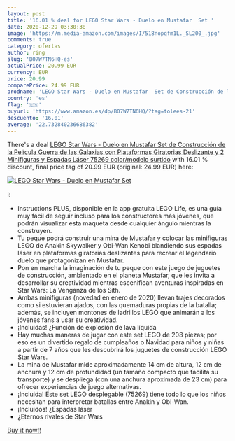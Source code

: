 ```yaml
---
layout: post
title: '16.01 % deal for LEGO Star Wars - Duelo en Mustafar  Set '
date: 2020-12-29 03:30:38
image: 'https://m.media-amazon.com/images/I/518nopqfm1L._SL200_.jpg'
comments: true
category: ofertas
author: ring
slug: 'B07W7TN6HQ-es'
actualPrice: 20.99 EUR
currency: EUR
price: 20.99
comparePrice: 24.99 EUR
prodname: 'LEGO Star Wars - Duelo en Mustafar  Set de Construcción de la Película Guerra de las Galaxias  con Plataformas Giratorias Deslizante y 2 Minifiguras y Espadas Láser  75269    color/modelo surtido'
country: 'es'
flag: '🇪🇸'
buyurl: 'https://www.amazon.es/dp/B07W7TN6HQ/?tag=tolees-21'
descuento: '16.01'
average: '22.732840236686382'
---
```


There's a deal [LEGO Star Wars - Duelo en Mustafar  Set de Construcción de la Película Guerra de las Galaxias  con Plataformas Giratorias Deslizante y 2 Minifiguras y Espadas Láser  75269    color/modelo surtido](https://www.amazon.es/dp/B07W7TN6HQ/?tag=tolees-21)  with  16.01 % discount, final price tag of  20.99 EUR (original: 24.99 EUR) here:

[![LEGO Star Wars - Duelo en Mustafar  Set ](https://m.media-amazon.com/images/I/518nopqfm1L._SL200_.jpg)](https://www.amazon.es/dp/B07W7TN6HQ/?tag=tolees-21)

ℹ️:

- Instructions PLUS, disponible en la app gratuita LEGO Life, es una guía muy fácil de seguir incluso para los constructores más jóvenes, que podrán visualizar esta maqueta desde cualquier ángulo mientras la construyen.
- Tu peque podrá construir una mina de Mustafar y colocar las minifiguras LEGO de Anakin Skywalker y Obi-Wan Kenobi blandiendo sus espadas láser en plataformas giratorias deslizantes para recrear el legendario duelo que protagonizan en Mustafar.
- Pon en marcha la imaginación de tu peque con este juego de juguetes de construcción, ambientado en el planeta Mustafar, que les invita a desarrollar su creatividad mientras escenifican aventuras inspiradas en Star Wars: La Venganza de los Sith.
- Ambas minifiguras (novedad en enero de 2020) llevan trajes decorados como si estuvieran ajados, con las quemaduras propias de la batalla; además, se incluyen montones de ladrillos LEGO que animarán a los jóvenes fans a usar su creatividad.
- ¡Incluidas! ¿Función de explosión de lava líquida
- Hay muchas maneras de jugar con este set LEGO de 208 piezas; por eso es un divertido regalo de cumpleaños o Navidad para niños y niñas a partir de 7 años que les descubrirá los juguetes de construcción LEGO Star Wars.
- La mina de Mustafar mide aproximadamente 14 cm de altura, 12 cm de anchura y 12 cm de profundidad (un tamaño compacto que facilita su transporte) y se despliega (con una anchura aproximada de 23 cm) para ofrecer experiencias de juego alternativas.
- ¡Incluida! Este set LEGO desplegable (75269) tiene todo lo que los niños necesitan para interpretar batallas entre Anakin y Obi-Wan.
- ¡Incluidos! ¿Espadas láser
- ¿Eternos rivales de Star Wars

[Buy it now!!](https://www.amazon.es/dp/B07W7TN6HQ/?tag=tolees-21)
